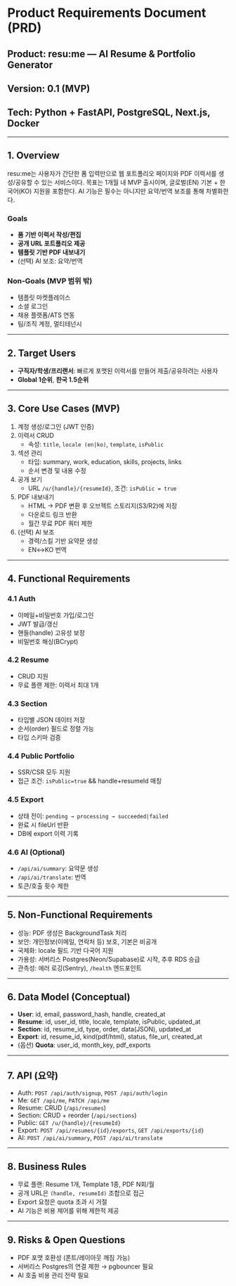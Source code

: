 # Product Requirements Document (PRD)
## Product: resu:me — AI Resume & Portfolio Generator
## Version: 0.1 (MVP)
## Tech: Python + FastAPI, PostgreSQL, Next.js, Docker

---

## 1. Overview
resu:me는 사용자가 간단한 폼 입력만으로 웹 포트폴리오 페이지와 PDF 이력서를 생성/공유할 수 있는 서비스이다.
목표는 1개월 내 MVP 출시이며, 글로벌(EN) 기본 + 한국어(KO) 지원을 포함한다.
AI 기능은 필수는 아니지만 요약/번역 보조를 통해 차별화한다.

### Goals
- **폼 기반 이력서 작성/편집**
- **공개 URL 포트폴리오 제공**
- **템플릿 기반 PDF 내보내기**
- (선택) AI 보조: 요약/번역

### Non-Goals (MVP 범위 밖)
- 템플릿 마켓플레이스
- 소셜 로그인
- 채용 플랫폼/ATS 연동
- 팀/조직 계정, 멀티테넌시

---

## 2. Target Users
- **구직자/학생/프리랜서**: 빠르게 포맷된 이력서를 만들어 제출/공유하려는 사용자
- **Global 1순위**, **한국 1.5순위**

---

## 3. Core Use Cases (MVP)
1. 계정 생성/로그인 (JWT 인증)
2. 이력서 CRUD
   - 속성: `title`, `locale (en|ko)`, `template`, `isPublic`
3. 섹션 관리
   - 타입: summary, work, education, skills, projects, links
   - 순서 변경 및 내용 수정
4. 공개 보기
   - URL `/u/{handle}/{resumeId}`, 조건: `isPublic = true`
5. PDF 내보내기
   - HTML → PDF 변환 후 오브젝트 스토리지(S3/R2)에 저장
   - 다운로드 링크 반환
   - 월간 무료 PDF 쿼터 제한
6. (선택) AI 보조
   - 경력/스킬 기반 요약문 생성
   - EN↔KO 번역

---

## 4. Functional Requirements

### 4.1 Auth
- 이메일+비밀번호 가입/로그인
- JWT 발급/갱신
- 핸들(handle) 고유성 보장
- 비밀번호 해싱(BCrypt)

### 4.2 Resume
- CRUD 지원
- 무료 플랜 제한: 이력서 최대 1개

### 4.3 Section
- 타입별 JSON 데이터 저장
- 순서(order) 필드로 정렬 가능
- 타입 스키마 검증

### 4.4 Public Portfolio
- SSR/CSR 모두 지원
- 접근 조건: `isPublic=true` && handle+resumeId 매칭

### 4.5 Export
- 상태 전이: `pending → processing → succeeded|failed`
- 완료 시 fileUrl 반환
- DB에 export 이력 기록

### 4.6 AI (Optional)
- `/api/ai/summary`: 요약문 생성
- `/api/ai/translate`: 번역
- 토큰/호출 횟수 제한

---

## 5. Non-Functional Requirements
- 성능: PDF 생성은 BackgroundTask 처리
- 보안: 개인정보(이메일, 연락처 등) 보호, 기본은 비공개
- 국제화: locale 필드 기반 다국어 지원
- 가용성: 서버리스 Postgres(Neon/Supabase)로 시작, 추후 RDS 승급
- 관측성: 에러 로깅(Sentry), `/health` 엔드포인트

---

## 6. Data Model (Conceptual)
- **User**: id, email, password_hash, handle, created_at
- **Resume**: id, user_id, title, locale, template, isPublic, updated_at
- **Section**: id, resume_id, type, order, data(JSON), updated_at
- **Export**: id, resume_id, kind(pdf/html), status, file_url, created_at
- (옵션) **Quota**: user_id, month_key, pdf_exports

---

## 7. API (요약)
- Auth: `POST /api/auth/signup`, `POST /api/auth/login`
- Me: `GET /api/me`, `PATCH /api/me`
- Resume: CRUD (`/api/resumes`)
- Section: CRUD + reorder (`/api/sections`)
- Public: `GET /u/{handle}/{resumeId}`
- Export: `POST /api/resumes/{id}/exports`, `GET /api/exports/{id}`
- AI: `POST /api/ai/summary`, `POST /api/ai/translate`

---

## 8. Business Rules
- 무료 플랜: Resume 1개, Template 1종, PDF N회/월
- 공개 URL은 `(handle, resumeId)` 조합으로 접근
- Export 요청은 quota 초과 시 거절
- AI 기능은 비용 제어를 위해 제한적 제공

---

## 9. Risks & Open Questions
- PDF 포맷 호환성 (폰트/레이아웃 깨짐 가능)
- 서버리스 Postgres의 연결 제한 → pgbouncer 필요
- AI 호출 비용 관리 전략 필요
